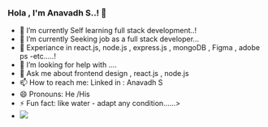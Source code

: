 ### Hola , I'm Anavadh S..! 👋



- 🔭 I’m currently Self learning full stack development..!
- 🌱 I’m currently Seeking job as a full stack developer...
- 👯 Experiance in react.js, node.js , express.js , mongoDB , Figma , adobe ps -etc.....!
- 🤔 I’m looking for help with ....
- 💬 Ask me about frontend design , react.js , node.js
- 📫 How to reach me: Linked in : Anavadh S
- 😄 Pronouns: He /His
- ⚡ Fun fact: like water - adapt any condition......>
- <img src="https://github-readme-stats.vercel.app/api?username=ANAVADH&&show_icons=true&title_color=ffffff&icon_color=bb2acf&text_color=daf7dc&bg_color=151515">

